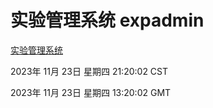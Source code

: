 # 实验管理系统 expadmin
[实验管理系统](http://219.139.197.168:56808/expadmin-782313d2-e1b1-4ea7-932e-3a55e6a1a4d0/)

2023年 11月 23日 星期四 21:20:02 CST

2023年 11月 23日 星期四 13:20:02 GMT
